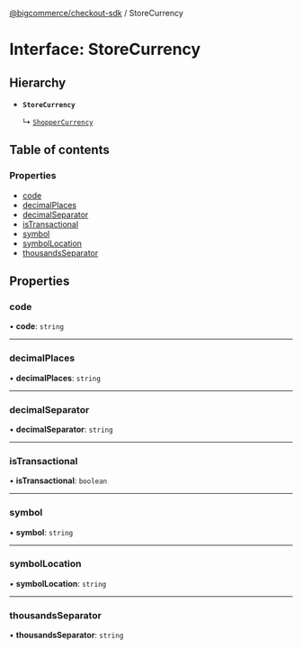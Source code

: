 [@bigcommerce/checkout-sdk](../README.md) / StoreCurrency

# Interface: StoreCurrency

## Hierarchy

- **`StoreCurrency`**

  ↳ [`ShopperCurrency`](ShopperCurrency.md)

## Table of contents

### Properties

- [code](StoreCurrency.md#code)
- [decimalPlaces](StoreCurrency.md#decimalplaces)
- [decimalSeparator](StoreCurrency.md#decimalseparator)
- [isTransactional](StoreCurrency.md#istransactional)
- [symbol](StoreCurrency.md#symbol)
- [symbolLocation](StoreCurrency.md#symbollocation)
- [thousandsSeparator](StoreCurrency.md#thousandsseparator)

## Properties

### code

• **code**: `string`

___

### decimalPlaces

• **decimalPlaces**: `string`

___

### decimalSeparator

• **decimalSeparator**: `string`

___

### isTransactional

• **isTransactional**: `boolean`

___

### symbol

• **symbol**: `string`

___

### symbolLocation

• **symbolLocation**: `string`

___

### thousandsSeparator

• **thousandsSeparator**: `string`
